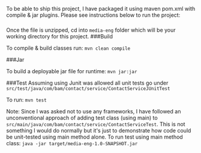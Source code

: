 To be able to ship this project, I have packaged it using maven pom.xml with compile & jar plugins. Please see instructions below to run the project:

###
Once the file is unzipped, cd into `media-eng` folder which will be your working directory for this project.
###Build 

To compile & build classes run: `mvn clean compile`

###Jar

To build a deployable jar file for runtime: `mvn jar:jar`

###Test
Assuming using Junit was allowed all unit tests  go under `src/test/java/com/bam/contact/service/ContactServiceJUnitTest`

To run: `mvn test`

Note: 
Since I was asked not to use any frameworks, I have followed an unconventional approach of adding test class  (using main) to `src/main/java/com/bam/contact/service/ContactServiceTest`. 
This is not something I would do normally but it's just to demonstrate how code could be unit-tested using main method alone.
To run test using main method class: `java -jar target/media-eng-1.0-SNAPSHOT.jar`



